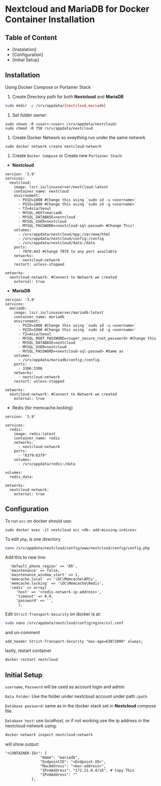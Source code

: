 # Nextcloud and MariaDB for Docker Container Installation

## Table of Content

- [Instalation]
- [Configuration]
- [Initial Setup]

## Installation

Using Docker Compose or Portainer Stack

1. Create Directory path for both **Nextcloud** and **MariaDB**

```bash
sudo mkdir -p /srv/appdata/{nextcloud,mariadb}
```

1. Set folder owner:

```
sudo chown -R <user>:<user> /srv/appdata/nextcloud/
sudo chmod -R 750 /srv/appdata/nextcloud
```

1. Create Docker Network so eveything run under the same network

```
sudo docker network create nextcloud-network
```

1.  Create `Docker Compose` or Create new `Portainer Stack`: 

- **Nextcloud**

```b
version: '3.9'
services:
  nextcloud:
    image: lscr.io/linuxserver/nextcloud:latest
    container_name: nextcloud
    environment:
      - PUID=1000 #Change this using `sudo id -u <username>`
      - PGID=1000 #Change this using `sudo id -g <username>`
      - TZ=Asia/Seoul
      - MYSQL_HOST=mariadb
      - MYSQL_DATABASE=nextcloud
      - MYSQL_USER=nextcloud
      - MYSQL_PASSWORD=<nextcloud-sql-passwd> #Change This!
    volumes:
      - /srv/appdata/nextcloud/app:/var/www/html
      - /srv/appdata/nextcloud/config:/config
      - /srv/appdata/nextcloud/data:/data
    ports:
      - 7070:443 #Change 7070 to any port available
    networks:
      - nextcloud-network
    restart: unless-stopped

networks:
  nextcloud-network: #Connect to Network we created
    external: true
```

- **MariaDB**

```b
version: '3.9'
services:
  mariadb:
    image: lscr.io/linuxserver/mariadb:latest
    container_name: mariadb
    environment:
      - PUID=1000 #Change this using `sudo id -u <username>`
      - PGID=1000 #Change this using `sudo id -g <username>`
      - TZ=Asia/Seoul
      - MYSQL_ROOT_PASSWORD=<super_secure_root_password> #Change this
      - MYSQL_DATABASE=nextcloud
      - MYSQL_USER=nextcloud
      - MYSQL_PASSWORD=<nextcloud-sql-passwd> #Same as
    volumes:
      - /srv/appdata/mariadb/config:/config
    ports:
      - 3306:3306
    networks:
      - nextcloud-network
    restart: unless-stopped

networks:
  nextcloud-network: #Connect to Network we created
    external: true
```

- Redis (for memcache.locking)

```b
version: '3.9'

services:
  redis:
    image: redis:latest
    container_name: redis
    networks:
      - nextcloud-network
    ports:
      - "6379:6379"
    volumes:
      - /srv/appdata/redis:/data

volumes:
  redis_data:

networks:
  nextcloud-network:
    external: true
```

## Configuration

To run `occ` on docker should use:

```
sudo docker exec -it nextcloud occ <db: add-missing-indices>
```

  
To edit `php`, is one directory

```bash
nano /srv/appdata/nextcloud/config/www/nextcloud/config/config.php
```

Add this to new line:

```
  'default_phone_region' => 'KR',
  'maintenance' => false,
  'maintenance_window_start' => 1,
  'memcache.local' => '\OC\Memcache\APCu',
  'memcache.locking' => '\OC\Memcache\Redis',
  'redis' => array(
     'host' => '<redis-network-ip-address>',
     'timeout' => 0.0,
     'password' => '',
      ),
```

  
Edit `Strict-Transport-Security` on docker is at:

```bash
sudo nano /srv/appdata/nextcloud/config/nginx/ssl.conf
```

and un-comment

```
add_header Strict-Transport-Security "max-age=63072000" always;
```

lastly, restart container

```bash
docker restart nextcloud
```

## Initial Setup

`username`, `Password` will be used as account login and admin  
  
`Data Folder`: Use the folder under nextcloud account under path `/path`  
  
`Database password`: same as in the docker stack set in **Nextcloud** compose file.  
  
`Database host`: use *localhost*, or if not working use the ip address in the nextcloud-network using:

```bash
docker network inspect nextcloud-network
```

will show output:

```
"<CONTAINER-ID>": {
                "Name": "mariadb",
                "EndpointID": "<Endpoint-ID>",
                "MacAddress": "<mac-address>",
                "IPv4Address": "172.21.0.4/16", # Copy This 
                "IPv6Address": ""
            },
```
